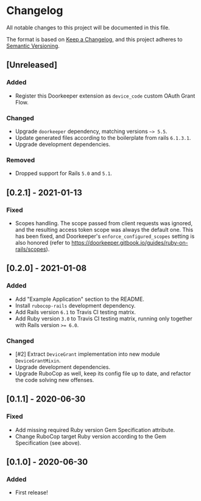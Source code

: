 # Changelog
All notable changes to this project will be documented in this file.

The format is based on [Keep a Changelog](https://keepachangelog.com/en/1.0.0/),
and this project adheres to [Semantic Versioning](https://semver.org/spec/v2.0.0.html).

## [Unreleased]
### Added
- Register this Doorkeeper extension as `device_code` custom OAuth Grant Flow.

### Changed
- Upgrade `doorkeeper` dependency, matching versions `~> 5.5`.
- Update generated files according to the boilerplate from rails `6.1.3.1`.
- Upgrade development dependencies.

### Removed
- Dropped support for Rails `5.0` and `5.1`. 

## [0.2.1] - 2021-01-13
### Fixed
- Scopes handling. The scope passed from client requests was ignored, and the
  resulting access token scope was always the default one. This has been fixed,
  and Doorkeeper's `enforce_configured_scopes` setting is also honored
  (refer to https://doorkeeper.gitbook.io/guides/ruby-on-rails/scopes).

## [0.2.0] - 2021-01-08
### Added
- Add "Example Application" section to the README.
- Install `rubocop-rails` development dependency.
- Add Rails version `6.1` to Travis CI testing matrix.
- Add Ruby version `3.0` to Travis CI testing matrix, running only together
  with Rails version `>= 6.0`.

### Changed
- [#2] Extract `DeviceGrant` implementation into new module `DeviceGrantMixin`.
- Upgrade development dependencies.
- Upgrade RuboCop as well, keep its config file up to date, and refactor the
  code solving new offenses.

## [0.1.1] - 2020-06-30
### Fixed
- Add missing required Ruby version Gem Specification attribute.
- Change RuboCop target Ruby version according to the Gem Specification (see above).

## [0.1.0] - 2020-06-30
### Added
- First release!
